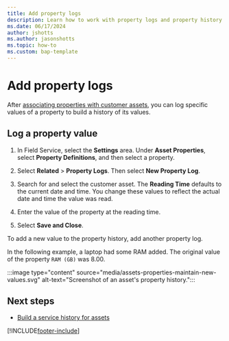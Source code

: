 ```yaml
---
title: Add property logs
description: Learn how to work with property logs and property history in Dynamics 365 Field Service.
ms.date: 06/17/2024
author: jshotts
ms.author: jasonshotts
ms.topic: how-to
ms.custom: bap-template
---
```


# Add property logs

After [associating properties with customer assets](properties.md), you can log specific values of a property to build a history of its values.

## Log a property value

1. In Field Service, select the **Settings** area. Under **Asset Properties**, select **Property Definitions**, and then select a property.

1. Select **Related** > **Property Logs**. Then select **New Property Log**.

1. Search for and select the customer asset. The **Reading Time** defaults to the current date and time. You change these values to reflect the actual date and time the value was read.

1. Enter the value of the property at the reading time.

1. Select **Save and Close**.

To add a new value to the property history, add another property log.

In the following example, a laptop had some RAM added. The original value of the property `RAM (GB)` was 8.00.

:::image type="content" source="media/assets-properties-maintain-new-values.svg" alt-text="Screenshot of an asset's property history.":::

## Next steps

- [Build a service history for assets](service-history.md)

[!INCLUDE[footer-include](../includes/footer-banner.md)]
